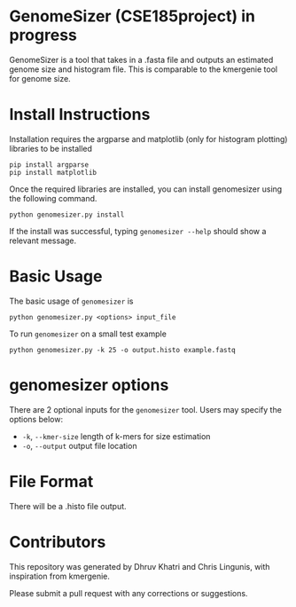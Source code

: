 # GenomeSizer (CSE185project) in progress

GenomeSizer is a tool that takes in a .fasta file and outputs an estimated genome size and histogram file. This is comparable to the kmergenie tool for genome size.

# Install Instructions
Installation requires the argparse and matplotlib (only for histogram plotting) libraries to be installed
```
pip install argparse
pip install matplotlib
```
Once the required libraries are installed, you can install genomesizer using the following command.
```
python genomesizer.py install
```
If the install was successful, typing ```genomesizer --help``` should show a relevant message.

# Basic Usage
The basic usage of ```genomesizer``` is 
```
python genomesizer.py <options> input_file
```
To run ```genomesizer``` on a small test example
```
python genomesizer.py -k 25 -o output.histo example.fastq
```

# genomesizer options
There are 2 optional inputs for the ```genomesizer``` tool. Users may specify the options below:
 - ```-k```, ```--kmer-size``` length of k-mers for size estimation
 - ```-o```, ```--output``` output file location

# File Format
There will be a .histo file output.

# Contributors
This repository was generated by Dhruv Khatri and Chris Lingunis, with inspiration from kmergenie.

Please submit a pull request with any corrections or suggestions.
